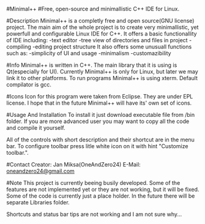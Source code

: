 #Minimal++
#Free, open-source and minimallistic C++ IDE for Linux.

#Description
Minimal++ is a completly free and open source(GNU license) project. The main aim of the whole project is to create very minimallistic, yet powerfull and configurable Linux IDE for C++. It offers a basic functionallity of IDE including:
-text editor
-tree view of directories and files in project
-compiling
-editing project structure
It also offers some unusuall functions such as:
-simplicity of UI and usage
-minimalism
-customazibility

#Info
Minimal++ is written in C++. The main library that it is using is Qt(especially for UI). Currently Minimal++ is only for Linux, but later we may link it to other platforms. To run programs Minimal++ is using xterm. Default compilator is gcc.

#Icons
Icon for this program were taken from Eclipse. They are under EPL license. I hope that in the future Minimal++ will have its' own set of icons.

#Usage And Installation
To install it just download executable file from /bin folder. If you are more advanced user you may want to copy all the code and compile it yourself.

All of the controls with short description and their shortcut are in the menu bar. To configure toolbar press litle white icon on it with hint "Customize toolbar.".

#Contact
Creator: Jan Miksa(OneAndZero24)
E-Mail: oneandzero24@gmail.com

#Note
This project is currently beeing busily developed. Some of the features are not implemented yet or they are not working, but it will be fixed. Some of the code is currently just a place holder. In the future there will be separate Libraries folder.

Shortcuts and status bar tips are not working and I am not sure why...
